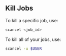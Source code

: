 ## Kill Jobs

To kill a specific job, use:

```sh
scancel <job_id>
```


To kill all of your jobs, use:
```sh
scancel -u $USER
```
